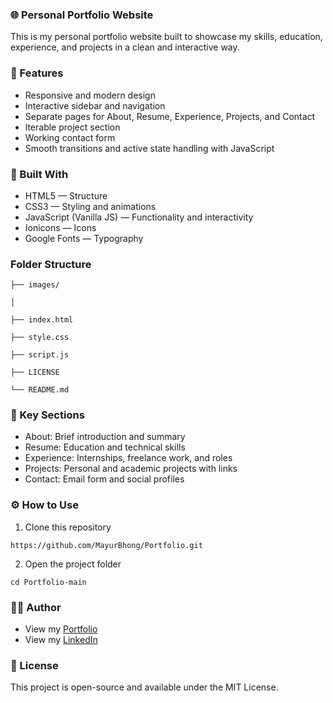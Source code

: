 ### 🌐 Personal Portfolio Website
This is my personal portfolio website built to showcase my skills, education, experience, and projects in a clean and interactive way.

### 🚀 Features
* Responsive and modern design
* Interactive sidebar and navigation
* Separate pages for About, Resume, Experience, Projects, and Contact
* lterable project section
* Working contact form
* Smooth transitions and active state handling with JavaScript

### 🧠 Built With
* HTML5 — Structure
* CSS3 — Styling and animations
* JavaScript (Vanilla JS) — Functionality and interactivity
* Ionicons — Icons
* Google Fonts — Typography

### Folder Structure
```
├── images/

│

├── index.html

├── style.css

├── script.js

├── LICENSE

└── README.md
```


### 🧩 Key Sections
* About: Brief introduction and summary
* Resume: Education and technical skills
* Experience: Internships, freelance work, and roles
* Projects: Personal and academic projects with links
* Contact: Email form and social profiles

### ⚙️ How to Use
1. Clone this repository
```
https://github.com/MayurBhong/Portfolio.git
```
2. Open the project folder
```
cd Portfolio-main
```

### 🧑‍💻 Author
* View my [Portfolio](https://mayurbhong.github.io/Portfolio/)
* View my [LinkedIn](https://www.linkedin.com/in/mayur-bhong-446a472a6/)

### 📜 License
This project is open-source and available under the MIT License.
  
